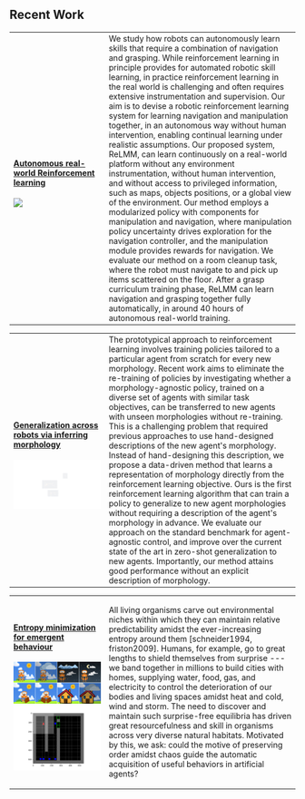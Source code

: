  
## Recent Work 

<div align="center">     <table align="center">        <tr>    <td width="33%">  <a href="https://sites.google.com/view/relmm"><h4>Autonomous real-world Reinforcement learning </h4><img width="100%" src="/assets/projects/ReLMM/complex_room_short.gif">
</a>
 </td> <td width="66%">  
We study how robots can autonomously learn skills that require a combination of navigation and grasping. While reinforcement learning in principle provides for automated robotic skill learning, in practice reinforcement learning in the real world is challenging and often requires extensive instrumentation and supervision. Our aim is to devise a robotic reinforcement learning system for learning navigation and manipulation together, in an autonomous way without human intervention, enabling continual learning under realistic assumptions. Our proposed system, ReLMM, can learn continuously on a real-world platform without any environment instrumentation, without human intervention, and without access to privileged information, such as maps, objects positions, or a global view of the environment. Our method employs a modularized policy with components for manipulation and navigation, where manipulation policy uncertainty drives exploration for the navigation controller, and the manipulation module provides rewards for navigation. We evaluate our method on a room cleanup task, where the robot must navigate to and pick up items scattered on the floor. After a grasp curriculum training phase, ReLMM can learn navigation and grasping together fully automatically, in around 40 hours of autonomous real-world training.
    </td>	</tr> </table></div>

<div align="center">     <table align="center">        <tr>    <td width="33%"> 
<a href="https://arxiv.org/abs/2104.11707">
<h4>Generalization across robots via inferring morphology</h4>
  <img width="100%" src="/assets/projects/anymorph/anymorph_prompt.gif"> 
  </a>
  </td> <td width="66%"> 
The prototypical approach to reinforcement learning involves training policies tailored to a particular agent from scratch for every new morphology. Recent work aims to eliminate the re-training of policies by investigating whether a morphology-agnostic policy, trained on a diverse set of agents with similar task objectives, can be transferred to new agents with unseen morphologies without re-training. This is a challenging problem that required previous approaches to use hand-designed descriptions of the new agent's morphology. Instead of hand-designing this description, we propose a data-driven method that learns a representation of morphology directly from the reinforcement learning objective. Ours is the first reinforcement learning algorithm that can train a policy to generalize to new agent morphologies without requiring a description of the agent's morphology in advance. We evaluate our approach on the standard benchmark for agent-agnostic control, and improve over the current state of the art in zero-shot generalization to new agents. Importantly, our method attains good performance without an explicit description of morphology. 
      </td>	</tr> </table></div>
   
<div align="center">     <table align="center">        <tr>    <td width="33%">   
<a href="https://sites.google.com/view/surpriseminimization">
<h4>Entropy minimization for emergent behaviour</h4>
<img width="100%" src="/assets/projects/SMiRL/robotsurprise_stacked.png">   <img width="100%" src="/assets/projects/SMiRL/miniGrid/minigrid-maze-random-count.gif"></a> </td> <td width="66%">
  
All living organisms carve out environmental niches within which they can maintain relative predictability amidst the ever-increasing entropy around them [schneider1994, friston2009]. Humans, for example, go to great lengths to shield themselves from surprise --- we band together in millions to build cities with homes, supplying water, food, gas, and electricity to control the deterioration of our bodies and living spaces amidst heat and cold, wind and storm. The need to discover and maintain such surprise-free equilibria has driven great resourcefulness and skill in organisms across very diverse natural habitats. Motivated by this, we ask: could the motive of preserving order amidst chaos guide the automatic acquisition of useful behaviors in artificial agents?      
      </td>	</tr> </table></div>


